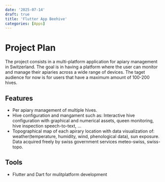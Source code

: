 ```yaml
---
date: '2025-07-14'
draft: true
title: 'Flutter App Beehive'
categories: [Apps]
---
```


# Project Plan

The project consists in a multi-platform application for apiary management in Switzerland.
The goal is in having a platform where the user can monitor and manage their apiaries across a wide range of devices. The taget audience for now is for users that have a maximum amount of 100-200 hives.






## Features

- Per apiary management of multiple hives. 
- Hive configuration and mangament such as: Interactive hive configuration with graphical and numerical assets, queen monitoring, hive inspection speech-to-text, ...
- Topographical map of each apirary location with data visualization of: weather(temperature, humidity, wind, phenological data), sun exposure. Data acquired freely by swiss government services meteo-swiss, swiss-topo.
   





## Tools
- Flutter and Dart for mulitplatform development